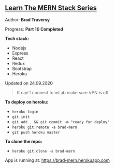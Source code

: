 
## [Learn The MERN Stack Series](https://www.youtube.com/watch?v=PBTYxXADG_k)

Author: **Brad Traversy**

Progress: **Part 10 Completed**

**Tech stack:**
- Nodejs
- Express
- React
- Redux
- Bootstrap
- Heroku

Updated on 24.09.2020

> If can't connect to mLab make sure VPN is off

**To deploy on heroku:**

- `heroku login`
- `git init`
- `git add . && git commit -m "ready for deploy"`
- `heroku git:remote -a brad-mern`
- `git push heroku master`

**To clone the repo:**
- `heroku git:clone -a brad-mern`

App is running at: https://brad-mern.herokuapp.com
